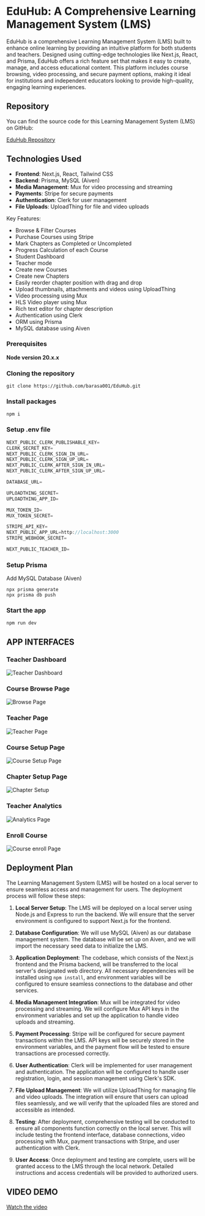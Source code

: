 # EduHub: A Comprehensive Learning Management System (LMS)

EduHub is a comprehensive Learning Management System (LMS) built to enhance online learning by providing an intuitive platform for both students and teachers. Designed using cutting-edge technologies like Next.js, React, and Prisma, EduHub offers a rich feature set that makes it easy to create, manage, and access educational content. This platform includes course browsing, video processing, and secure payment options, making it ideal for institutions and independent educators looking to provide high-quality, engaging learning experiences.

## Repository

You can find the source code for this Learning Management System (LMS) on GitHub:

[EduHub Repository](https://github.com/barasa001/EduHub.git)

## Technologies Used

- **Frontend**: Next.js, React, Tailwind CSS
- **Backend**: Prisma, MySQL (Aiven)
- **Media Management**: Mux for video processing and streaming
- **Payments**: Stripe for secure payments
- **Authentication**: Clerk for user management
- **File Uploads**: UploadThing for file and video uploads


Key Features:

- Browse & Filter Courses
- Purchase Courses using Stripe
- Mark Chapters as Completed or Uncompleted
- Progress Calculation of each Course
- Student Dashboard
- Teacher mode
- Create new Courses
- Create new Chapters
- Easily reorder chapter position with drag and drop
- Upload thumbnails, attachments and videos using UploadThing
- Video processing using Mux
- HLS Video player using Mux
- Rich text editor for chapter description
- Authentication using Clerk
- ORM using Prisma
- MySQL database using Aiven

### Prerequisites

**Node version 20.x.x**

### Cloning the repository

```shell
git clone https://github.com/barasa001/EduHub.git
```

### Install packages

```shell
npm i
```

### Setup .env file


```js
NEXT_PUBLIC_CLERK_PUBLISHABLE_KEY=
CLERK_SECRET_KEY=
NEXT_PUBLIC_CLERK_SIGN_IN_URL=
NEXT_PUBLIC_CLERK_SIGN_UP_URL=
NEXT_PUBLIC_CLERK_AFTER_SIGN_IN_URL=
NEXT_PUBLIC_CLERK_AFTER_SIGN_UP_URL=

DATABASE_URL=

UPLOADTHING_SECRET=
UPLOADTHING_APP_ID=

MUX_TOKEN_ID=
MUX_TOKEN_SECRET=

STRIPE_API_KEY=
NEXT_PUBLIC_APP_URL=http://localhost:3000
STRIPE_WEBHOOK_SECRET=

NEXT_PUBLIC_TEACHER_ID=
```

### Setup Prisma

Add MySQL Database (Aiven)

```shell
npx prisma generate
npx prisma db push

```

### Start the app

```shell
npm run dev
```

## APP INTERFACES

### Teacher Dashboard
![Teacher Dashboard](./images/teacherdashboard.PNG)

### Course Browse Page
![Browse Page](./images/browsepage.PNG)

### Teacher Page
![Teacher Page](./images/teacherpage.PNG)

### Course Setup Page
![Course Setup Page](./images/coursesetup.PNG)

### Chapter Setup Page
![Chapter Setup](./images/chaptersetup.PNG)

### Teacher Analytics
![Analytics Page](./images/teacheranalyticspage.PNG)

### Enroll Course
![Course enroll Page](./images/courseenroll.PNG)

## Deployment Plan

The Learning Management System (LMS) will be hosted on a local server to ensure seamless access and management for users. The deployment process will follow these steps:

1. **Local Server Setup**: The LMS will be deployed on a local server using Node.js and Express to run the backend. We will ensure that the server environment is configured to support Next.js for the frontend.

2. **Database Configuration**: We will use MySQL (Aiven) as our database management system. The database will be set up on Aiven, and we will import the necessary seed data to initialize the LMS.

3. **Application Deployment**: The codebase, which consists of the Next.js frontend and the Prisma backend, will be transferred to the local server's designated web directory. All necessary dependencies will be installed using `npm install`, and environment variables will be configured to ensure seamless connections to the database and other services.

4. **Media Management Integration**: Mux will be integrated for video processing and streaming. We will configure Mux API keys in the environment variables and set up the application to handle video uploads and streaming.

5. **Payment Processing**: Stripe will be configured for secure payment transactions within the LMS. API keys will be securely stored in the environment variables, and the payment flow will be tested to ensure transactions are processed correctly.

6. **User Authentication**: Clerk will be implemented for user management and authentication. The application will be configured to handle user registration, login, and session management using Clerk's SDK.

7. **File Upload Management**: We will utilize UploadThing for managing file and video uploads. The integration will ensure that users can upload files seamlessly, and we will verify that the uploaded files are stored and accessible as intended.

8. **Testing**: After deployment, comprehensive testing will be conducted to ensure all components function correctly on the local server. This will include testing the frontend interface, database connections, video processing with Mux, payment transactions with Stripe, and user authentication with Clerk.

9. **User Access**: Once deployment and testing are complete, users will be granted access to the LMS through the local network. Detailed instructions and access credentials will be provided to authorized users.



## VIDEO DEMO
[Watch the video](https://www.loom.com/share/ba02df760a664987847143e196114aa4?sid=a775d46b-c12d-4a6d-8ed7-67680b9309f2)


